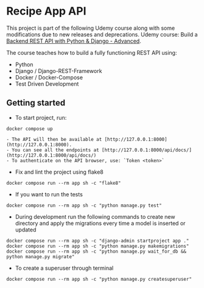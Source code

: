 
# Recipe App API
This project is part of the following Udemy course along with some modifications due to new releases and deprecations.
Udemy course: Build a [Backend REST API with Python & Django - Advanced](http://londonapp.dev/django-python-advanced).

The course teaches how to build a fully functioning REST API using:

 - Python
 - Django / Django-REST-Framework
 - Docker / Docker-Compose
 - Test Driven Development

## Getting started

- To start project, run:

```
docker compose up
```

    - The API will then be available at [http://127.0.0.1:8000](http://127.0.0.1:8000).
    - You can see all the endpoints at [http://127.0.0.1:8000/api/docs/](http://127.0.0.1:8000/api/docs/)
    - To authenticate on the API browser, use: `Token <token>`


- Fix and lint the project using flake8

```
docker compose run --rm app sh -c "flake8"
```


- If you want to run the tests

```
docker compose run --rm app sh -c "python manage.py test"
```


- During development run the following commands to create new directory and apply the migrations every time a model is inserted or updated

```
docker compose run --rm app sh -c "django-admin startproject app ."
docker compose run --rm app sh -c "python manage.py makemigrations"
docker compose run --rm app sh -c "python manage.py wait_for_db && python manage.py migrate"
```


- To create a superuser through terminal

```
docker compose run --rm app sh -c "python manage.py createsuperuser"
```
